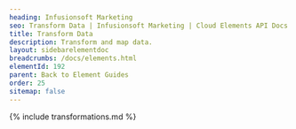 ```yaml
---
heading: Infusionsoft Marketing
seo: Transform Data | Infusionsoft Marketing | Cloud Elements API Docs
title: Transform Data
description: Transform and map data.
layout: sidebarelementdoc
breadcrumbs: /docs/elements.html
elementId: 192
parent: Back to Element Guides
order: 25
sitemap: false
---
```


{% include transformations.md %}
